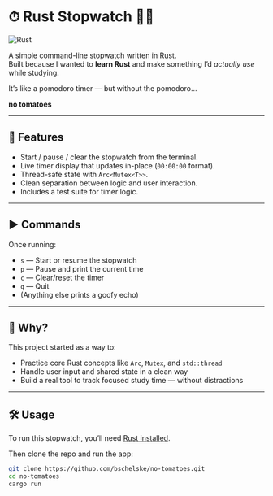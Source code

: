 # ⏱ Rust Stopwatch 🍅🚫
![Rust](https://img.shields.io/badge/rust-stable-orange)

A simple command-line stopwatch written in Rust.  
Built because I wanted to **learn Rust** and make something I’d *actually use* while studying.

It’s like a pomodoro timer — but without the pomodoro... 

**no tomatoes** 

---

## 🧠 Features

- Start / pause / clear the stopwatch from the terminal.
- Live timer display that updates in-place (`00:00:00` format).
- Thread-safe state with `Arc<Mutex<T>>`.
- Clean separation between logic and user interaction.
- Includes a test suite for timer logic.

---

## ▶️ Commands

Once running:

- `s` — Start or resume the stopwatch
- `p` — Pause and print the current time
- `c` — Clear/reset the timer
- `q` — Quit
- (Anything else prints a goofy echo)

---

## 🦀 Why?

This project started as a way to:
- Practice core Rust concepts like `Arc`, `Mutex`, and `std::thread`
- Handle user input and shared state in a clean way
- Build a real tool to track focused study time — without distractions

---

## 🛠 Usage

To run this stopwatch, you’ll need [Rust installed](https://rustup.rs).

Then clone the repo and run the app:

```bash
git clone https://github.com/bschelske/no-tomatoes.git
cd no-tomatoes
cargo run
